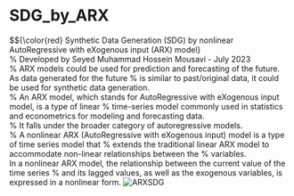 # SDG_by_ARX
$${\color{red}
 Synthetic Data Generation (SDG) by nonlinear AutoRegressive with eXogenous input (ARX) model} <br>
% Developed by Seyed Muhammad Hossein Mousavi - July 2023 <br>
% ARX models could be used for prediction and forecasting of the future. As data generated for the future 
% is similar to past/original data, it could be used for synthetic data generation. <br>
% An ARX model, which stands for AutoRegressive with eXogenous input model, is a type of linear
% time-series model commonly used in statistics and econometrics for modeling and forecasting data. <br>
% It falls under the broader category of autoregressive models. <br>
% A nonlinear ARX (AutoRegressive with eXogenous input) model is a type of time series model that 
% extends the traditional linear ARX model to accommodate non-linear relationships between the
% variables. <br> In a nonlinear ARX model, the relationship between the current value of the time series 
% and its lagged values, as well as the exogenous variables, is expressed in a nonlinear form.
![ARXSDG](https://github.com/SeyedMuhammadHosseinMousavi/SDG_by_ARX/assets/11339420/743ba9cf-6ab5-4248-abb4-22ebcbd8d8b0)
